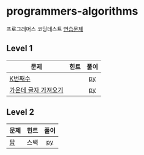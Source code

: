 # programmers-algorithms

프로그래머스 코딩테스트 [연습문제](https://programmers.co.kr/learn/challenges)

## Level 1
| 문제 | 힌트 | 풀이 |  
| ------------- | ------------- |:-------------:|
| [K번째수](https://programmers.co.kr/learn/courses/30/lessons/42748) |  | [py](LV1/K번째수.py) |
| [가운데 글자 가져오기](https://programmers.co.kr/learn/courses/30/lessons/12903) |  | [py](LV1/K번째수.py) |

## Level 2
| 문제 | 힌트 | 풀이 |  
| ------------- | ------------- |:-------------:|
| [탑](https://programmers.co.kr/learn/courses/30/lessons/42588) | 스택 | [py](LV2/탑.py) |


